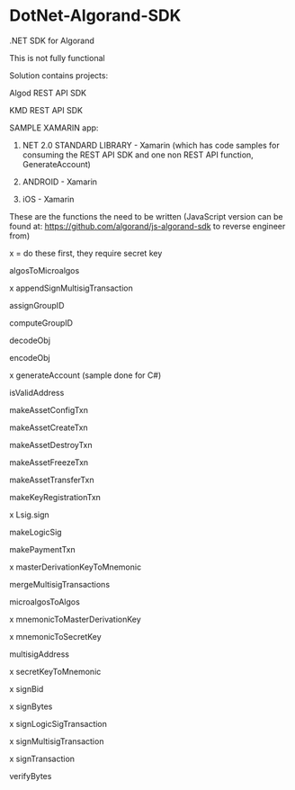 # DotNet-Algorand-SDK
.NET SDK for Algorand

This is not fully functional

Solution contains projects:

Algod REST API SDK

KMD REST API SDK

SAMPLE XAMARIN app:

1) NET 2.0 STANDARD LIBRARY - Xamarin (which has code samples for consuming the REST API SDK 
and one non REST API function, GenerateAccount)

2) ANDROID - Xamarin

3) iOS - Xamarin

These are the functions the need to be written (JavaScript version can be found at: https://github.com/algorand/js-algorand-sdk to reverse engineer from)

x = do these first, they require secret key

algosToMicroalgos

x appendSignMultisigTransaction

assignGroupID

computeGroupID

decodeObj

encodeObj

x generateAccount (sample done for C#)

isValidAddress

makeAssetConfigTxn

makeAssetCreateTxn

makeAssetDestroyTxn

makeAssetFreezeTxn

makeAssetTransferTxn

makeKeyRegistrationTxn

x Lsig.sign

makeLogicSig

makePaymentTxn

x masterDerivationKeyToMnemonic

mergeMultisigTransactions

microalgosToAlgos

x mnemonicToMasterDerivationKey

x mnemonicToSecretKey

multisigAddress

x secretKeyToMnemonic

x signBid

x signBytes

x signLogicSigTransaction

x signMultisigTransaction

x signTransaction

verifyBytes

